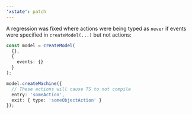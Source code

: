 ```yaml
---
'xstate': patch
---
```


A regression was fixed where actions were being typed as `never` if events were specified in `createModel(...)` but not actions:

```ts
const model = createModel(
  {},
  {
    events: {}
  }
);

model.createMachine({
  // These actions will cause TS to not compile
  entry: 'someAction',
  exit: { type: 'someObjectAction' }
});
```
